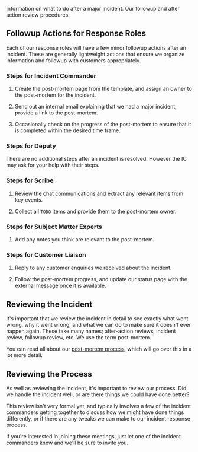 Information on what to do after a major incident. Our followup and after action review procedures.

## Followup Actions for Response Roles
Each of our response roles will have a few minor followup actions after an incident. These are generally lightweight actions that ensure we organize information and followup with customers appropriately.

### Steps for Incident Commander

1. Create the post-mortem page from the template, and assign an owner to the post-mortem for the incident.

1. Send out an internal email explaining that we had a major incident, provide a link to the post-mortem.

1. Occasionally check on the progress of the post-mortem to ensure that it is completed within the desired time frame.

### Steps for Deputy
There are no additional steps after an incident is resolved. However the IC may ask for your help with their steps.

### Steps for Scribe

1. Review the chat communications and extract any relevant items from key events.

1. Collect all `TODO` items and provide them to the post-mortem owner.

### Steps for Subject Matter Experts

1. Add any notes you think are relevant to the post-mortem.

### Steps for Customer Liaison

1. Reply to any customer enquiries we received about the incident.

1. Follow the post-mortem progress, and update our status page with the external message once it is available.


## Reviewing the Incident
It's important that we review the incident in detail to see exactly what went wrong, why it went wrong, and what we can do to make sure it doesn't ever happen again. These take many names; after-action reviews, incident review, followup review, etc. We use the term post-mortem.

You can read all about our [post-mortem process](post_mortem_process.md), which will go over this in a lot more detail.

## Reviewing the Process
As well as reviewing the incident, it's important to review our process. Did we handle the incident well, or are there things we could have done better?

This review isn't very formal yet, and typically involves a few of the incident commanders getting together to discuss how we might have done things differently, or if there are any tweaks we can make to our incident response process.

If you're interested in joining these meetings, just let one of the incident commanders know and we'll be sure to invite you.
